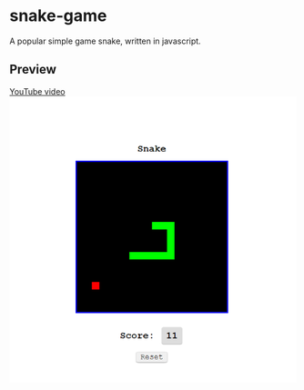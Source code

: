 # snake-game
A popular simple game snake, written in javascript.

## Preview
[YouTube video](https://www.youtube.com/shorts/XTtztNxZwUU)
![screenchoot](preview/snake_img.png)
